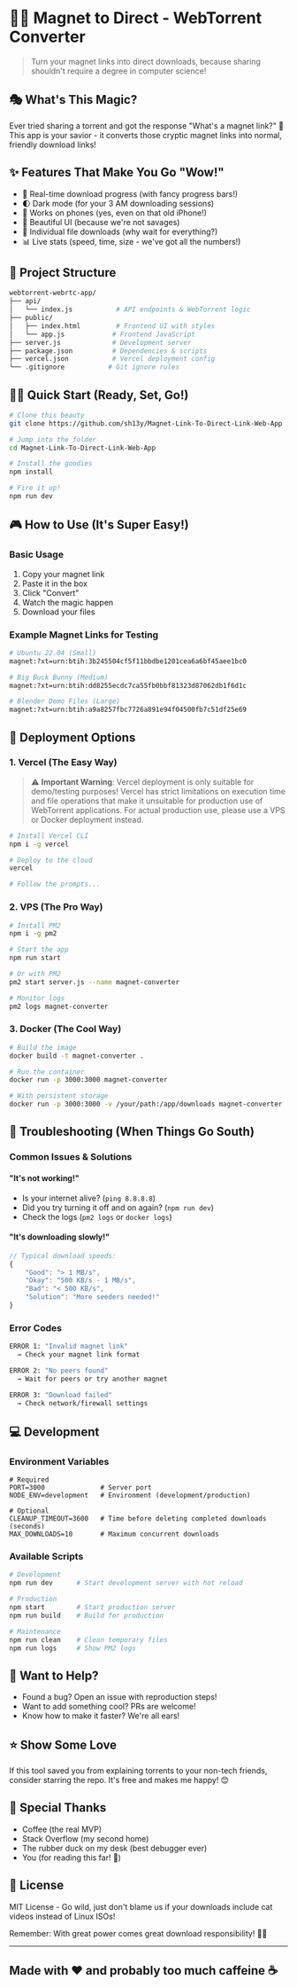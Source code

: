 # 🧙‍♂️ Magnet to Direct - WebTorrent Converter

> Turn your magnet links into direct downloads, because sharing shouldn't require a degree in computer science! 

## 🎭 What's This Magic?
Ever tried sharing a torrent and got the response "What's a magnet link?" 🤔
This app is your savior - it converts those cryptic magnet links into normal, friendly download links!

## ✨ Features That Make You Go "Wow!"
- 🚀 Real-time download progress (with fancy progress bars!)
- 🌓 Dark mode (for your 3 AM downloading sessions)
- 📱 Works on phones (yes, even on that old iPhone!)
- 🎨 Beautiful UI (because we're not savages)
- 🔄 Individual file downloads (why wait for everything?)
- 📊 Live stats (speed, time, size - we've got all the numbers!)

## 📁 Project Structure
```bash
webtorrent-webrtc-app/
├── api/
│   └── index.js           # API endpoints & WebTorrent logic
├── public/
│   ├── index.html         # Frontend UI with styles
│   └── app.js            # Frontend JavaScript
├── server.js             # Development server
├── package.json          # Dependencies & scripts
├── vercel.json           # Vercel deployment config
└── .gitignore           # Git ignore rules
```

## 🏃‍♂️ Quick Start (Ready, Set, Go!)

```bash
# Clone this beauty
git clone https://github.com/sh13y/Magnet-Link-To-Direct-Link-Web-App

# Jump into the folder
cd Magnet-Link-To-Direct-Link-Web-App

# Install the goodies
npm install

# Fire it up!
npm run dev
```

## 🎮 How to Use (It's Super Easy!)

### Basic Usage
1. Copy your magnet link
2. Paste it in the box
3. Click "Convert"
4. Watch the magic happen
5. Download your files

### Example Magnet Links for Testing
```bash
# Ubuntu 22.04 (Small)
magnet:?xt=urn:btih:3b245504cf5f11bbdbe1201cea6a6bf45aee1bc0

# Big Buck Bunny (Medium)
magnet:?xt=urn:btih:dd8255ecdc7ca55fb0bbf81323d87062db1f6d1c

# Blender Demo Files (Large)
magnet:?xt=urn:btih:a9a8257fbc7726a891e94f04500fb7c51df25e69
```

## 🚀 Deployment Options

### 1. Vercel (The Easy Way)
> ⚠️ **Important Warning**: Vercel deployment is only suitable for demo/testing purposes! 
> Vercel has strict limitations on execution time and file operations that make it unsuitable for production use of WebTorrent applications. 
> For actual production use, please use a VPS or Docker deployment instead.

```bash
# Install Vercel CLI
npm i -g vercel

# Deploy to the cloud
vercel

# Follow the prompts...
```

### 2. VPS (The Pro Way)
```bash
# Install PM2
npm i -g pm2

# Start the app
npm run start

# Or with PM2
pm2 start server.js --name magnet-converter

# Monitor logs
pm2 logs magnet-converter
```

### 3. Docker (The Cool Way)
```bash
# Build the image
docker build -t magnet-converter .

# Run the container
docker run -p 3000:3000 magnet-converter

# With persistent storage
docker run -p 3000:3000 -v /your/path:/app/downloads magnet-converter
```

## 🐛 Troubleshooting (When Things Go South)

### Common Issues & Solutions

#### "It's not working!" 
- Is your internet alive? (`ping 8.8.8.8`)
- Did you try turning it off and on again? (`npm run dev`)
- Check the logs (`pm2 logs` or `docker logs`)

#### "It's downloading slowly!"
```javascript
// Typical download speeds:
{
    "Good": "> 1 MB/s",
    "Okay": "500 KB/s - 1 MB/s",
    "Bad": "< 500 KB/s",
    "Solution": "More seeders needed!"
}
```

### Error Codes
```bash
ERROR 1: "Invalid magnet link" 
  → Check your magnet link format

ERROR 2: "No peers found"
  → Wait for peers or try another magnet

ERROR 3: "Download failed"
  → Check network/firewall settings
```

## 💻 Development

### Environment Variables
```env
# Required
PORT=3000              # Server port
NODE_ENV=development   # Environment (development/production)

# Optional
CLEANUP_TIMEOUT=3600   # Time before deleting completed downloads (seconds)
MAX_DOWNLOADS=10       # Maximum concurrent downloads
```

### Available Scripts
```bash
# Development
npm run dev      # Start development server with hot reload

# Production
npm start        # Start production server
npm run build    # Build for production

# Maintenance
npm run clean    # Clean temporary files
npm run logs     # Show PM2 logs
```

## 🤝 Want to Help?
- Found a bug? Open an issue with reproduction steps!
- Want to add something cool? PRs are welcome!
- Know how to make it faster? We're all ears!

## ⭐ Show Some Love
If this tool saved you from explaining torrents to your non-tech friends,
consider starring the repo. It's free and makes me happy! 😊

## 🎉 Special Thanks
- Coffee (the real MVP)
- Stack Overflow (my second home)
- The rubber duck on my desk (best debugger ever)
- You (for reading this far! 🎉)

## 📝 License
MIT License - Go wild, just don't blame us if your downloads include cat videos instead of Linux ISOs!

Remember: With great power comes great download responsibility! 🦸‍♂️

---
Made with ❤️ and probably too much caffeine ☕
---
